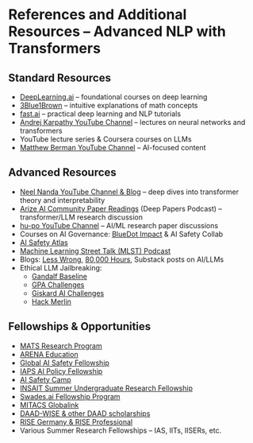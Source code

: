 # References and Additional Resources – Advanced NLP with Transformers

## Standard Resources
- [DeepLearning.ai](https://www.deeplearning.ai/) – foundational courses on deep learning  
- [3Blue1Brown](https://www.youtube.com/c/3blue1brown) – intuitive explanations of math concepts  
- [fast.ai](https://www.fast.ai/) – practical deep learning and NLP tutorials  
- [Andrej Karpathy YouTube Channel](https://www.youtube.com/@AndrejKarpathy) – lectures on neural networks and transformers  
- YouTube lecture series & Coursera courses on LLMs 
- [Matthew Berman YouTube Channel](https://www.youtube.com/@matthew_berman) – AI-focused content  

## Advanced Resources
- [Neel Nanda YouTube Channel & Blog](https://www.youtube.com/@neelnanda2469) – deep dives into transformer theory and interpretability  
- [Arize AI Community Paper Readings](https://arize.com/blog/deep-papers-podcast/) (Deep Papers Podcast) – transformer/LLM research discussion  
- [hu-po YouTube Channel](https://www.youtube.com/@hu-po) – AI/ML research paper discussions  
- Courses on AI Governance: [BlueDot Impact](https://bluedot.org/) & AI Safety Collab  
- [AI Safety Atlas](https://ai-safety-atlas.com/)  
- [Machine Learning Street Talk (MLST) Podcast](https://www.youtube.com/@MachineLearningStreetTalk)  
- Blogs: [Less Wrong](https://www.lesswrong.com/), [80,000 Hours](https://80000hours.org/), Substack posts on AI/LLMs  
- Ethical LLM Jailbreaking:  
  - [Gandalf Baseline](https://gandalf.lakera.ai/baseline)  
  - [GPA Challenges](https://gpa.43z.one/)  
  - [Giskard AI Challenges](https://red.giskard.ai/challenges)  
  - [Hack Merlin](https://hackmerlin.io/)  

## Fellowships & Opportunities
- [MATS Research Program](https://www.mats.ai/)  
- [ARENA Education](https://www.arenaeducation.org/)  
- [Global AI Safety Fellowship](https://globalaisafetyfellowship.com/)  
- [IAPS AI Policy Fellowship](https://www.iaps.ai/fellowship)  
- [AI Safety Camp](https://www.aisafety.camp/)  
- [INSAIT Summer Undergraduate Research Fellowship](https://insait.ai/surf/)  
- [Swades.ai Fellowship Program](https://www.swades.ai/fellowship-program)  
- [MITACS Globalink](https://www.mitacs.ca/our-programs/globalink-research-internship-students/)  
- [DAAD-WISE & other DAAD scholarships](https://www.daad.in/en/2023/09/20/applications-invited-working-internships-in-science-and-engineering-wise-2023-24/)  
- [RISE Germany & RISE Professional](https://www.daad.de/rise/en/)  
- Various Summer Research Fellowships – IAS, IITs, IISERs, etc.  

